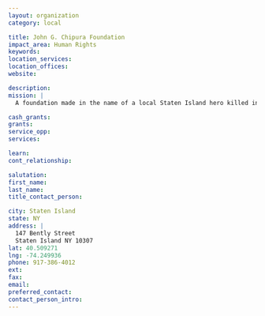 ```yaml
---
layout: organization
category: local

title: John G. Chipura Foundation
impact_area: Human Rights
keywords: 
location_services: 
location_offices: 
website: 

description: 
mission: |
  A foundation made in the name of a local Staten Island hero killed in the line of duty on 9/11

cash_grants: 
grants: 
service_opp: 
services: 

learn: 
cont_relationship: 

salutation: 
first_name: 
last_name: 
title_contact_person: 

city: Staten Island
state: NY
address: |
  147 Bently Street  
  Staten Island NY 10307
lat: 40.509271
lng: -74.249936
phone: 917-386-4012
ext: 
fax: 
email: 
preferred_contact: 
contact_person_intro: 
---
```

